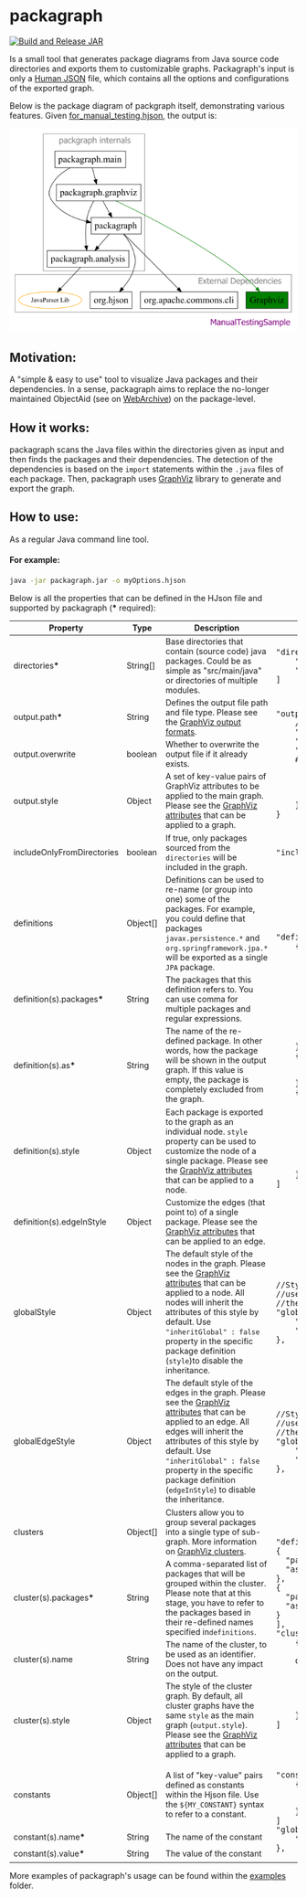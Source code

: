 # packagraph

[![Build and Release JAR](https://github.com/gzougianos/packagraph/actions/workflows/packgraph.yml/badge.svg)](https://github.com/gzougianos/packagraph/actions/workflows/packgraph.yml)

Is a small tool that generates package diagrams from Java source code
directories and exports them to customizable graphs. Packagraph's input is only a
[Human JSON](https://hjson.github.io/) file, which contains all the options
and configurations of the exported graph.

Below is the package diagram of packgraph itself, demonstrating various features.
Given [for_manual_testing.hjson](./src/test/resources/for_manual_testing.hjson), the output is:

![petclinic](./packagraph.png)

## Motivation:

A "simple & easy to use" tool to visualize Java packages and their dependencies. In a sense, packagraph
aims to replace the no-longer maintained ObjectAid (see
on [WebArchive](https://web.archive.org/web/20200418031122/http://www.objectaid.com/home)) on the package-level.

## How it works:

packagraph scans the Java files within the directories given as input and then finds the packages and their
dependencies.
The detection of the dependencies is based on the `import` statements within the `.java` files of each package. Then,
packagraph uses [GraphViz](https://graphviz.org/) library to generate and export the graph.

## How to use:

As a regular Java command line tool.

#### For example:

```bash
java -jar packagraph.jar -o myOptions.hjson
```

Below is all the properties that can be defined in the HJson file and supported by packagraph (<b>*</b> required):
<table>
  <thead>
    <tr>
      <th>Property</th>
      <th>Type</th>
      <th>Description</th>
      <th>Example Value</th>
    </tr>
  </thead>
  <tbody>
    <tr>
      <td>directories<b>*</b> </td>
      <td>String[]</td>
      <td>Base directories that contain (source code) java packages. Could be as simple as "src/main/java" or directories of multiple modules.</td>
      <td>
            <pre>
"directories": [
    "./myModule1/src/main/java",
    "./myModule2/src/main/java"
]</pre>
      </td>
    </tr>
    <tr>
      <td>output.path<b>*</b></td>
      <td>String</td>
      <td>Defines the output file path and file type. Please see the <a href="https://graphviz.org/docs/outputs/">GraphViz output formats</a>.</td>
      <td rowspan="3">
        <pre>
"output": {
    //PNG output
    "path": "./packagraph.png", 
    "overwrite": true,
    "style": {
    #Label of the main graph
      "label": "MyLabel",
      "fontsize": 24,
      "fontcolor": "purple",
      "dpi": 96
    }
}
</pre>
      </td>
    </tr>
    <tr>
      <td>output.overwrite</td>
      <td>boolean</td>
      <td>Whether to overwrite the output file if it already exists.</td>
    </tr>
    <tr>
      <td>output.style</td>
      <td>Object</td>
      <td>A set of key-value pairs of GraphViz attributes to be applied to the main graph.  Please see the <a href="https://graphviz.org/doc/info/attrs.html">GraphViz attributes</a> that can be applied to a graph.</td>
    </tr>
    <tr>
      <td>includeOnlyFromDirectories</td>
      <td>boolean</td>
      <td>If true, only packages sourced from the <code>directories</code> will be included in the graph.</td>
    <td><pre>"includeOnlyFromDirectories": true</pre></td>
    </tr>
    <tr>
      <td>definitions</td>
      <td>Object[]</td>
      <td>Definitions can be used to re-name (or group into one) some of the packages. For example, you could define that packages <code>javax.persistence.*</code> and <code>org.springframework.jpa.*</code> will be exported as a single <code>JPA</code> package.</td>
      <td rowspan="5">
<pre>
"definitions": [
    {
      "packages": "org.spring.data.*",
      "as": "Spring Data",
      "style": {
        // Database has 'green' node
        "fillcolor": "green"
      },
      "edgeInStyle": {
        // Database node has 'green' edges
        "color": "green"
      }
    },
    {
      "packages": "java.*", //JDK standards
      "as": "" //exclude from the graph
    },
    {
      //Trim the 'com.something.' prefix
      //com.smth.pack1 and com.smth.pack2 
      //will become just 'pack1' and 'pack2'
      "packages": "com.smth\\.(.*)",
      "as": "$1",
      "style": {
          "shape": "rectangle"
      }
    }
]
</pre>
</td>
    </tr>
    <tr>
      <td>definition(s).packages<b>*</b></td>
      <td>String</td>
      <td>The packages that this definition refers to. You can use comma for multiple packages and regular expressions.</td>
    </tr>
    <tr>
      <td>definition(s).as<b>*</b></td>
      <td>String</td>
      <td>The name of the re-defined package. In other words, how the package will be shown in the output graph. If this value is empty, the package is completely excluded from the graph.</td>
    </tr>
    <tr>
      <td>definition(s).style</td>
      <td>Object</td>
      <td>Each package is exported to the graph as an individual node. <code>style</code> 
property can be used to customize the node of a single package. Please see the <a href="https://graphviz.org/doc/info/attrs.html">GraphViz attributes</a> that can be applied to a node.</td>
    </tr>
    <tr>
      <td>definition(s).edgeInStyle</td>
      <td>Object</td>
      <td>Customize the edges (that point to) of a single package. Please see the <a href="https://graphviz.org/doc/info/attrs.html">GraphViz attributes</a> that can be applied to an edge.</td>
    </tr>
    <tr>
      <td>globalStyle</td>
      <td>Object</td>
      <td>The default style of the nodes in the graph. Please see the <a href="https://graphviz.org/doc/info/attrs.html">GraphViz attributes</a> that 
can be applied to a node. All nodes will inherit the attributes of this style by default. 
Use <code>"inheritGlobal" : false</code> property in the specific package definition
(<code>style</code>)</code>to disable the inheritance.</td>
    <td><pre>
//Style applied to all package nodes
//use definitions.style to override 
//them for specific package nodes
"globalStyle": {
    "fontsize": 20,
    "shape": "box"
},
</pre></td>
    </tr>
    <tr>
      <td>globalEdgeStyle</td>
      <td>Object</td>
      <td>The default style of the edges in the graph. Please see the <a href="https://graphviz.org/doc/info/attrs.html">GraphViz attributes</a> that 
can be applied to an edge. All edges will inherit the attributes of this style by default. 
Use <code>"inheritGlobal" : false</code> property in the specific package definition 
(<code>edgeInStyle</code>)</code> to disable the inheritance.</td>
    <td><pre>
//Style applied to all edges
//use definitions.edgeInStyle to override 
//them for specific package nodes
"globalEdgeStyle": {
    "color": "black",
    "arrowhead": "diamond"
},
</pre></td>
    </tr>
    <tr>
      <td>clusters</td>
      <td>Object[]</td>
      <td>Clusters allow you to group several packages into a single type of sub-graph.
More information on <a href="https://graphviz.org/Gallery/directed/cluster.html">GraphViz clusters</a>.</td>
    <td rowspan="4">
<pre>
"definitions": [
{
  "packages": "org.hibernate.*",
  "as": "Hibernate"
},
{
  "packages": "jakarta.persistence.*",
  "as": "JPA"
}
],
"clusters": [
    {
      "packages": "JPA,Hibernate,
    org.springframework.data.*",
      "style": {
        "label": "Database Access Layer",
        "fontsize": 18,
        "fontcolor": "gray"
      }
    }
]
</pre>
</td>
    </tr>
    <tr>
      <td>cluster(s).packages<b>*</b></td>
      <td>String</td>
      <td>A comma-separated list of packages that will be grouped within the cluster. 
Please note that at this stage, you have to refer to the packages based in their re-defined
names specified in<code>definitions</code>.</td>
    </tr>
    <tr>
      <td>cluster(s).name</td>
      <td>String</td>
      <td>The name of the cluster, to be used as an identifier. Does not have any impact on the output.</td>
    </tr>
    <tr>
      <td>cluster(s).style</td>
      <td>Object</td>
      <td>The style of the cluster graph. By default, all cluster graphs have the same <code>style</code>
as the main graph (<code>output.style</code>). Please see the 
<a href="https://graphviz.org/doc/info/attrs.html">GraphViz attributes</a> that can be 
applied to a graph.</td>
    </tr>
    <tr>
      <td>constants</td>
      <td>Object[]</td>
      <td>A list of "key-value" pairs defined as constants within the Hjson file.
Use the <code>${MY_CONSTANT}</code> syntax to refer to a constant.</td>
    <td rowspan="3">
<pre>
"constants": [
    {
      "name": "EDGE_CUSTOM_BLUE",
      "value": "#258fc4"
    }
]
"globalEdgeStyle": {
    "color": "${EDGE_CUSTOM_BLUE}"
},
</pre></td>
    </tr>
    <tr>
      <td>constant(s).name<b>*</b></td>
      <td>String</td>
      <td>The name of the constant</td>
    </tr>
    <tr>
      <td>constant(s).value<b>*</b></td>
      <td>String</td>
      <td>The value of the constant</td>
    </tr>
  </tbody>
</table>

More examples of packagraph's usage can be found within the [examples](examples/) folder.